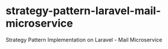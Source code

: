 # strategy-pattern-laravel-mail-microservice
 Strategy Pattern Implementation on Laravel - Mail Microservice
